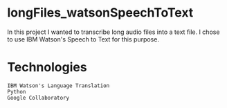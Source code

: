 # longFiles_watsonSpeechToText
In this project I wanted to transcribe long audio files into a text file. I chose to use IBM Watson's Speech to Text for this purpose.

# Technologies

    IBM Watson's Language Translation
    Python
    Google Collaboratory
